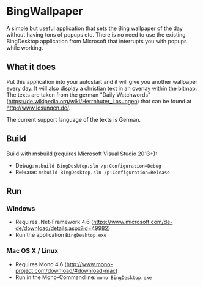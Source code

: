 # BingWallpaper
A simple but useful  application that sets the Bing wallpaper of the day without having tons of popups etc.
There is no need to use the existing BingDesktop application from Microsoft that interrupts you with popups while working.
## What it does
Put this application into your autostart and it will give you another wallpaper every day.
It will also display a christian text in an overlay within the bitmap. The texts are taken from the german "Daily Watchwords" (https://de.wikipedia.org/wiki/Herrnhuter_Losungen) that can be found at http://www.losungen.de/.

The current support language of the texts is German.

## Build
Build with msbuild (requires Microsoft Visual Studio 2013+): 
- Debug: ```msbuild BingDesktop.sln /p:Configuration=Debug```
- Release: ```msbuild BingDesktop.sln /p:Configuration=Release```

## Run
### Windows
- Requires .Net-Framework 4.6 (https://www.microsoft.com/de-de/download/details.aspx?id=49982)
- Run the application ```BingDesktop.exe```

### Mac OS X / Linux
- Requires Mono 4.6 (http://www.mono-project.com/download/#download-mac)
- Run in the Mono-Commandline: ```mono BingDesktop.exe```